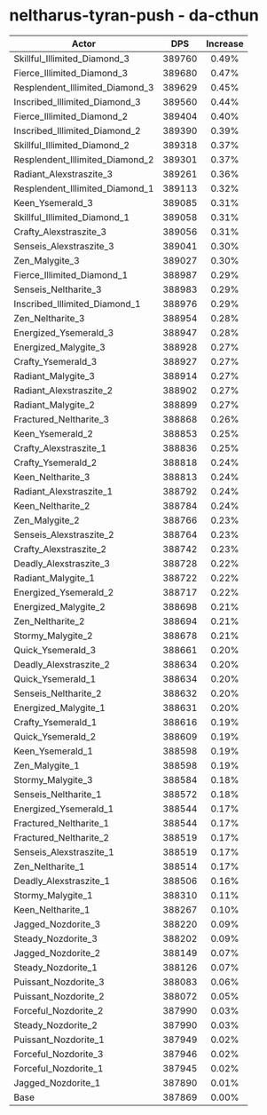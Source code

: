 # neltharus-tyran-push - da-cthun
| Actor | DPS | Increase |
|---|:---:|:---:|
|Skillful_Illimited_Diamond_3|389760|0.49%|
|Fierce_Illimited_Diamond_3|389680|0.47%|
|Resplendent_Illimited_Diamond_3|389629|0.45%|
|Inscribed_Illimited_Diamond_3|389560|0.44%|
|Fierce_Illimited_Diamond_2|389404|0.40%|
|Inscribed_Illimited_Diamond_2|389390|0.39%|
|Skillful_Illimited_Diamond_2|389318|0.37%|
|Resplendent_Illimited_Diamond_2|389301|0.37%|
|Radiant_Alexstraszite_3|389261|0.36%|
|Resplendent_Illimited_Diamond_1|389113|0.32%|
|Keen_Ysemerald_3|389085|0.31%|
|Skillful_Illimited_Diamond_1|389058|0.31%|
|Crafty_Alexstraszite_3|389056|0.31%|
|Senseis_Alexstraszite_3|389041|0.30%|
|Zen_Malygite_3|389027|0.30%|
|Fierce_Illimited_Diamond_1|388987|0.29%|
|Senseis_Neltharite_3|388983|0.29%|
|Inscribed_Illimited_Diamond_1|388976|0.29%|
|Zen_Neltharite_3|388954|0.28%|
|Energized_Ysemerald_3|388947|0.28%|
|Energized_Malygite_3|388928|0.27%|
|Crafty_Ysemerald_3|388927|0.27%|
|Radiant_Malygite_3|388914|0.27%|
|Radiant_Alexstraszite_2|388902|0.27%|
|Radiant_Malygite_2|388899|0.27%|
|Fractured_Neltharite_3|388868|0.26%|
|Keen_Ysemerald_2|388853|0.25%|
|Crafty_Alexstraszite_1|388836|0.25%|
|Crafty_Ysemerald_2|388818|0.24%|
|Keen_Neltharite_3|388813|0.24%|
|Radiant_Alexstraszite_1|388792|0.24%|
|Keen_Neltharite_2|388784|0.24%|
|Zen_Malygite_2|388766|0.23%|
|Senseis_Alexstraszite_2|388764|0.23%|
|Crafty_Alexstraszite_2|388742|0.23%|
|Deadly_Alexstraszite_3|388728|0.22%|
|Radiant_Malygite_1|388722|0.22%|
|Energized_Ysemerald_2|388717|0.22%|
|Energized_Malygite_2|388698|0.21%|
|Zen_Neltharite_2|388694|0.21%|
|Stormy_Malygite_2|388678|0.21%|
|Quick_Ysemerald_3|388661|0.20%|
|Deadly_Alexstraszite_2|388634|0.20%|
|Quick_Ysemerald_1|388634|0.20%|
|Senseis_Neltharite_2|388632|0.20%|
|Energized_Malygite_1|388631|0.20%|
|Crafty_Ysemerald_1|388616|0.19%|
|Quick_Ysemerald_2|388609|0.19%|
|Keen_Ysemerald_1|388598|0.19%|
|Zen_Malygite_1|388598|0.19%|
|Stormy_Malygite_3|388584|0.18%|
|Senseis_Neltharite_1|388572|0.18%|
|Energized_Ysemerald_1|388544|0.17%|
|Fractured_Neltharite_1|388544|0.17%|
|Fractured_Neltharite_2|388519|0.17%|
|Senseis_Alexstraszite_1|388519|0.17%|
|Zen_Neltharite_1|388514|0.17%|
|Deadly_Alexstraszite_1|388506|0.16%|
|Stormy_Malygite_1|388310|0.11%|
|Keen_Neltharite_1|388267|0.10%|
|Jagged_Nozdorite_3|388220|0.09%|
|Steady_Nozdorite_3|388202|0.09%|
|Jagged_Nozdorite_2|388149|0.07%|
|Steady_Nozdorite_1|388126|0.07%|
|Puissant_Nozdorite_3|388083|0.06%|
|Puissant_Nozdorite_2|388072|0.05%|
|Forceful_Nozdorite_2|387990|0.03%|
|Steady_Nozdorite_2|387990|0.03%|
|Puissant_Nozdorite_1|387949|0.02%|
|Forceful_Nozdorite_3|387946|0.02%|
|Forceful_Nozdorite_1|387945|0.02%|
|Jagged_Nozdorite_1|387890|0.01%|
|Base|387869|0.00%|
